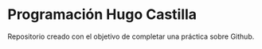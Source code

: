 # Programación Hugo Castilla
Repositorio creado con el objetivo de completar una práctica sobre Github.
